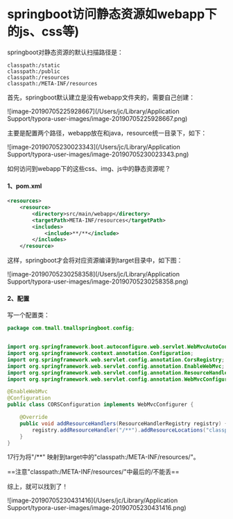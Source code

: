 # springboot访问静态资源如webapp下的js、css等)



springboot对静态资源的默认扫描路径是：

```
classpath:/static
classpath:/public
classpath:/resources
classpath:/META-INF/resources
```



首先，springboot默认建立是没有webapp文件夹的，需要自己创建：



![image-20190705225928667](/Users/jc/Library/Application Support/typora-user-images/image-20190705225928667.png)

主要是配置两个路径，webapp放在和java，resource统一目录下，如下：



![image-20190705230023343](/Users/jc/Library/Application Support/typora-user-images/image-20190705230023343.png)



如何访问到webapp下的这些css、img、js中的静态资源呢？



#### 1、pom.xml



```xml
<resources>
    <resource>
        <directory>src/main/webapp</directory>
        <targetPath>META-INF/resources</targetPath>
        <includes>
            <include>**/**</include>
        </includes>
    </resource>
```

这样，springboot才会将对应资源编译到target目录中，如下图：

![image-20190705230258358](/Users/jc/Library/Application Support/typora-user-images/image-20190705230258358.png)





#### 2、配置

写一个配置类：

```java
package com.tmall.tmallspringboot.config;


import org.springframework.boot.autoconfigure.web.servlet.WebMvcAutoConfiguration;
import org.springframework.context.annotation.Configuration;
import org.springframework.web.servlet.config.annotation.CorsRegistry;
import org.springframework.web.servlet.config.annotation.EnableWebMvc;
import org.springframework.web.servlet.config.annotation.ResourceHandlerRegistry;
import org.springframework.web.servlet.config.annotation.WebMvcConfigurer;

@EnableWebMvc
@Configuration
public class CORSConfiguration implements WebMvcConfigurer {

    @Override
    public void addResourceHandlers(ResourceHandlerRegistry registry) {
        registry.addResourceHandler("/**").addResourceLocations("classpath:/META-INF/resources/");
    }
}
```

17行为将"/**" 映射到target中的"classpath:/META-INF/resources/"。

==注意"classpath:/META-INF/resources/"中最后的/不能丢==

综上，就可以找到了！



![image-20190705230431416](/Users/jc/Library/Application Support/typora-user-images/image-20190705230431416.png)